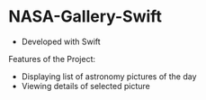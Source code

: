 # NASA-Gallery-Swift

- Developed with Swift

Features of the Project:
- Displaying list of astronomy pictures of the day
- Viewing details of selected picture
